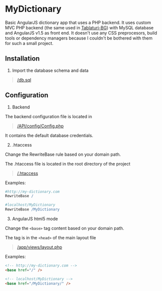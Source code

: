 # MyDictionary
Basic AngularJS dictionary app that uses a PHP backend. It uses custom MVC PHP backend (the same used in [Tablaturi-BG](https://github.com/gryp17/Tablaturi-bg-AngularJS)) with MySQL database and AngularJS v1.5 as front end.
It doesn't use any CSS preprocesors, build tools or dependency managers because I couldn't be bothered with them for such a small project.

## Installation

1. Import the database schema and data
  
  > [/db.sql](https://github.com/gryp17/MyDictionary/blob/master/db.sql)

## Configuration

1. Backend

  The backend configuration file is located in

  > [/API/config/Config.php](https://github.com/gryp17/MyDictionary/blob/master/API/config/Config.php)

  It contains the default database credentials.

2. .htaccess

  Change the RewriteBase rule based on your domain path.
  
  The .htaccess file is located in the root directory of the project
  
  > [/.htaccess](https://github.com/gryp17/MyDictionary/blob/master/.htaccess)
  
  Examples:

  ```apache
  #http://my-dictionary.com
  RewriteBase /
  ```
  
  ```apache
  #localhost/MyDictionary
  RewriteBase /MyDictionary
  ```
  
3. AngularJS html5 mode

  Change the ```<base>``` tag content based on your domain path.
  
  The tag is in the ```<head>``` of the main layout file
  
  > [/app/views/layout.php](https://github.com/gryp17/MyDictionary/blob/master/app/views/layout.php)
    
  Examples:
  
  ```html
  <!-- http://my-dictionary.com -->
  <base href="/" />
  ```
  
  ```html
  <!-- localhost/MyDictionary -->
  <base href="/MyDictionary/" />
  ```



